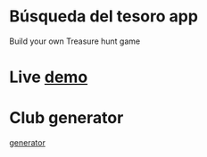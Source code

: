 # Búsqueda del tesoro app

Build your own Treasure hunt game

# Live [demo](https://sansil.github.io/busqueda-cumple-sofi/#/)

# Club generator

[generator](https://sansil.github.io/busqueda-del-tesoro-generator/)
